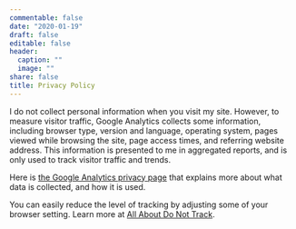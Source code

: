 ```yaml
---
commentable: false
date: "2020-01-19"
draft: false
editable: false
header:
  caption: ""
  image: ""
share: false
title: Privacy Policy
---
```


I do not collect personal information when you visit my site. However, to measure visitor traffic, Google Analytics collects some information, including browser type, version and language, operating system, pages viewed while browsing the site, page access times, and referring website address. This information is presented to me in aggregated reports, and is only used to track visitor traffic and trends. 

Here is [the Google Analytics privacy page](https://support.google.com/analytics/answer/6004245) that explains more about what data is collected, and how it is used. 

You can easily reduce the level of tracking by adjusting some of your browser setting. Learn more at [All About Do Not Track](https://allaboutdnt.com/). 


